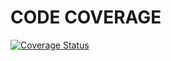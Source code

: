 # CODE COVERAGE
[![Coverage Status](https://coveralls.io/repos/github/EspertiEnrico/Assignment2/badge.svg?branch=main)](https://coveralls.io/github/EspertiEnrico/Assignment2?branch=main)
